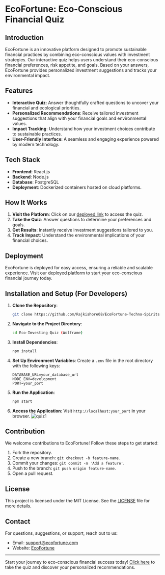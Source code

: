 # EcoFortune: Eco-Conscious Financial Quiz

## Introduction
EcoFortune is an innovative platform designed to promote sustainable financial practices by combining eco-conscious values with investment strategies. Our interactive quiz helps users understand their eco-conscious financial preferences, risk appetite, and goals. Based on your answers, EcoFortune provides personalized investment suggestions and tracks your environmental impact.

## Features
- **Interactive Quiz**: Answer thoughtfully crafted questions to uncover your financial and ecological priorities.
- **Personalized Recommendations**: Receive tailored investment suggestions that align with your financial goals and environmental values.
- **Impact Tracking**: Understand how your investment choices contribute to sustainable practices.
- **User-Friendly Interface**: A seamless and engaging experience powered by modern technology.

## Tech Stack
- **Frontend**: React.js
- **Backend**: Node.js
- **Database**: PostgreSQL
- **Deployment**: Dockerized containers hosted on cloud platforms.

## How It Works
1. **Visit the Platform**: Click on our [deployed link](https://tinyurl.com/Eco-Fortune) to access the quiz.
2. **Take the Quiz**: Answer questions to determine your preferences and goals.
3. **Get Results**: Instantly receive investment suggestions tailored to you.
4. **Track Impact**: Understand the environmental implications of your financial choices.

## Deployment
EcoFortune is deployed for easy access, ensuring a reliable and scalable experience. Visit our [deployed platform](https://tinyurl.com/Eco-Fortune) to start your eco-conscious financial journey today.

## Installation and Setup (For Developers)
1. **Clone the Repository**:
   ```bash
   git clone https://github.com/Rajkishore08/EcoFortune-Techno-Spirits
   ```
2. **Navigate to the Project Directory**:
   ```bash
   cd Eco-Investing Quiz (Wolframe)
   ```
3. **Install Dependencies**:
   ```bash
   npm install
   ```
4. **Set Up Environment Variables**:
   Create a `.env` file in the root directory with the following keys:
   ```env
   DATABASE_URL=your_database_url
   NODE_ENV=development
   PORT=your_port
   ```
5. **Run the Application**:
   ```bash
   npm start
   ```
6. **Access the Application**:
   Visit `http://localhost:your_port` in your browser.
![quiz1](https://github.com/user-attachments/assets/1b01a535-126d-440c-bf3a-adffa34ec8a5)


## Contribution
We welcome contributions to EcoFortune! Follow these steps to get started:
1. Fork the repository.
2. Create a new branch: `git checkout -b feature-name`.
3. Commit your changes: `git commit -m 'Add a feature'`.
4. Push to the branch: `git push origin feature-name`.
5. Open a pull request.

## License
This project is licensed under the MIT License. See the [LICENSE](LICENSE) file for more details.

## Contact
For questions, suggestions, or support, reach out to us:
- Email: support@ecofortune.com
- Website: [EcoFortune](https://tinyurl.com/Eco-Fortune)

---
Start your journey to eco-conscious financial success today! [Click here](https://tinyurl.com/Eco-Fortune) to take the quiz and discover your personalized recommendations.


